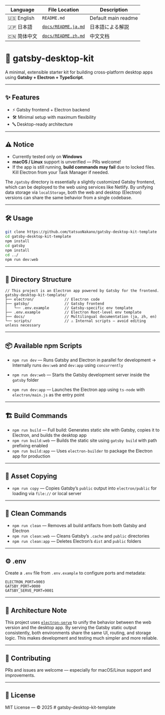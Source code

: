 ﻿| Language     | File Location                            | Description         |
| ------------ | ---------------------------------------- | ------------------- |
| 🇺🇸 English | `README.md`                              | Default main readme |
| 🇯🇵 日本語     | [`docs/README.ja.md`](docs/README.ja.md) | 日本語による解説            |
| 🇨🇳 简体中文    | [`docs/README.zh.md`](docs/README.zh.md) | 中文文档                |


# 🚀 gatsby-desktop-kit

A minimal, extensible starter kit for building cross-platform desktop apps using **Gatsby + Electron + TypeScript**.

---

## ✨ Features

* ⚡ Gatsby frontend + Electron backend
* 🛠️ Minimal setup with maximum flexibility
* 🔤 Desktop-ready architecture

---

## ⚠️ Notice

* Currently tested only on **Windows**
* **macOS / Linux** support is unverified — PRs welcome!
* If the app is still running, **build commands may fail** due to locked files. Kill Electron from your Task Manager if needed.

The `/gatsby` directory is essentially a slightly customized Gatsby frontend, which can be deployed to the web using services like Netlify.
By unifying data storage via `localStorage`, both the web and desktop (Electron) versions can share the same behavior from a single codebase.

---

## 🛠 Usage

```bash
git clone https://github.com/tatsuoNakano/gatsby-desktop-kit-template
cd gatsby-desktop-kit-template
npm install
cd gatsby
npm install
cd ../
npm run dev:web
```

---

## 📂 Directory Structure

```text
// This project is an Electron app powered by Gatsby for the frontend.
gatsby-desktop-kit-template/
├── electron/              // Electron code
├── gatsby/                // Gatsby frontend
│   └── .env.example       // Gatsby-specific env template
├── .env.example           // Electron Root-level env template
├── docs/                  // Multilingual documentation (ja, zh, en)
└── scripts/               // ⚠️ Internal scripts — avoid editing unless necessary
```

---

## 📦 Available npm Scripts

* `npm run dev` — Runs Gatsby and Electron in parallel for development
  → Internally runs `dev:web` and `dev:app` using `concurrently`

* `npm run dev:web` — Starts the Gatsby development server inside the `gatsby` folder

* `npm run dev:app` — Launches the Electron app using `ts-node` with `electron/main.js` as the entry point

---

## 🏗️ Build Commands

* `npm run build` — Full build: Generates static site with Gatsby, copies it to Electron, and builds the desktop app
* `npm run build:web` — Builds the static site using `gatsby build` with path prefixing enabled
* `npm run build:app` — Uses `electron-builder` to package the Electron app for production

---

## 📁 Asset Copying

* `npm run copy` — Copies Gatsby’s `public` output into `electron/public` for loading via `file://` or local server

---

## 🪩 Clean Commands

* `npm run clean` — Removes all build artifacts from both Gatsby and Electron
* `npm run clean:web` — Cleans Gatsby’s `.cache` and `public` directories
* `npm run clean:app` — Deletes Electron’s `dist` and `public` folders

---

## ⚙️ .env

Create a `.env` file from `.env.example` to configure ports and metadata:

```env
ELECTRON_PORT=9003
GATSBY_PORT=9000
GATSBY_SERVE_PORT=9001
```

---

## 🫠 Architecture Note

This project uses [`electron-serve`](https://github.com/sindresorhus/electron-serve) to unify the behavior between the web version and the desktop app.
By serving the Gatsby static output consistently, both environments share the same UI, routing, and storage logic.
This makes development and testing much simpler and more reliable.

---

## 🤝 Contributing

PRs and issues are welcome — especially for macOS/Linux support and improvements.

---

## 📄 License

MIT License — © 2025
#   g a t s b y - d e s k t o p - k i t - t e m p l a t e 
 
 
